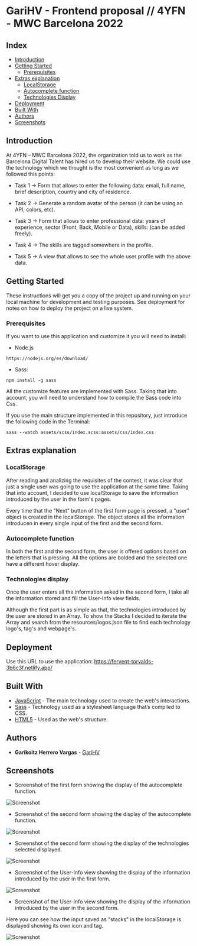 # GariHV - Frontend proposal // 4YFN - MWC Barcelona 2022

## Index

- [Introduction](#introduction)
- [Getting Started](#getting-started)
  - [Prerequisites](#prerequisites)
- [Extras explanation](#extras-explanation)
  - [LocalStorage](#localstorage)
  - [Autocomplete function](#autocomplete-function)
  - [Technologies Display](#technologies-display)
- [Deployment](#deployment)
- [Built With](#built-with)
- [Authors](#authors)
- [Screenshots](#screenshots)

## Introduction

At 4YFN – MWC Barcelona 2022, the organization told us to work as the Barcelona Digital Talent has hired us to develop their website. We could use the technology which we thought is the most convenient as long as we followed this points:

- Task 1 → Form that allows to enter the following data: email, full name, brief description, country and city of residence.

- Task 2 → Generate a random avatar of the person (it can be using an API, colors, etc).

- Task 3 → Form that allows to enter professional data: years of experience, sector (Front, Back, Mobile or Data), skills: (can be added freely).

- Task 4 → The skills are tagged somewhere in the profile.

- Task 5 → A view that allows to see the whole user profile with the above data.

## Getting Started

These instructions will get you a copy of the project up and running on your local machine for development and testing purposes. See deployment for notes on how to deploy the project on a live system.

### Prerequisites

If you want to use this application and customize it you will need to install:

- Node.js
```
https://nodejs.org/es/download/
```

- Sass:
```
npm install -g sass
```

All the customize features are implemented with Sass. Taking that into account, you will need to understand how to compile the Sass code into Css.

If you use the main structure implemented in this repository, just introduce the following code in the Terminal:

```
sass --watch assets/scss/index.scss:assets/css/index.css
```

## Extras explanation

### LocalStorage

After reading and analizing the requisites of the contest, it was clear that just a single user was going to use the application at the same time. Taking that into account, I decided to use localStorage to save the information introduced by the user in the form's pages.

Every time that the "Next" button of the first form page is pressed, a "user" object is created in the localStorage. The object stores all the information introducen in every single input of the first and the second form.

### Autocomplete function

In both the first and the second form, the user is offered options based on the letters that is pressing. All the options are bolded and the selected one have a different hover display.

### Technologies display

Once the user enters all the information asked in the second form, I take all the information stored and fill the User-Info view fields.

Although the first part is as simple as that, the technologies introduced by the user are stored in an Array. To show the Stacks I decided to iterate the Array and search from the resources/logos.json file to find each technology logo's, tag's and webpage's.

## Deployment

Use this URL to use the application: https://fervent-torvalds-3b6c3f.netlify.app/

## Built With

* [JavaScript](https://www.javascript.com/) - The main technology used to create the web's interactions.
* [Sass](https://sass-lang.com/) - Technology used as a stylesheet language that’s compiled to CSS.
* [HTML5](https://developer.mozilla.org/es/docs/Glossary/HTML5) - Used as the web's structure.

## Authors

* **Garikoitz Herrero Vargas** - [GariHV](https://github.com/GariHV)

## Screenshots

- Screenshot of the first form showing the display of the autocomplete function.

![Screenshot](assets/img/first-form-autocomplete-country.png)

- Screenshot of the second form showing the display of the autocomplete function.

![Screenshot](assets/img/second-form-autocomplete-stack.png)

- Screenshot of the second form showing the display of the technologies selected displayed.

![Screenshot](assets/img/second-form-stack-display.png)

- Screenshot of the User-Info view showing the display of the information introduced by the user in the first form.

![Screenshot](assets/img/user-display-bio-info-section.png)

- Screenshot of the User-Info view showing the display of the information introduced by the user in the second form.

Here you can see how the input saved as "stacks" in the localStorage is displayed showing its own icon and tag. 

![Screenshot](assets/img/user-displya-professional-section.png)


